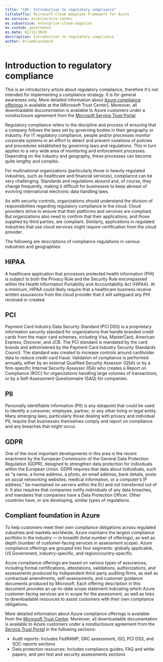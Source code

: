 ```yaml
---
title: "CAF: Introduction to regulatory compliance"
titleSuffix: Microsoft Cloud Adoption Framework for Azure
ms.service: architecture-center
ms.subservice: enterprise-cloud-adoption
ms.custom: governance
ms.date: 02/11/2019
description: Introduction to regulatory compliance
author: BrianBlanchard
---
```


# Introduction to regulatory compliance

This is an introductory article about regulatory compliance, therefore it's not intended for implementing a compliance strategy. It is for general awareness only. More detailed information about [Azure compliance offerings](https://aka.ms/allcompliance) is available at the [Microsoft Trust Center]. Moreover, all downloadable documentation is available to Azure customers under a nondisclosure agreement from the [Microsoft Service Trust Portal](https://servicetrust.microsoft.com/).

Regulatory compliance refers to the discipline and process of ensuring that a company follows the laws set by governing bodies in their geography or industry. For IT regulatory compliance, people and/or processes monitor corporate systems in an effort to detect and prevent violations of policies and procedures established by governing laws and regulations. This in turn applies to a very wide area of monitoring and enforcement processes. Depending on the industry and geography, these processes can become quite lengthy and complex.

For multinational organizations (particularly those in heavily regulated industries, such as healthcare and financial services), compliance can be very challenging. Standards and regulations abound and, of course, they change frequently, making it difficult for businesses to keep abreast of evolving international electronic data handling laws.

As with security controls, organizations should understand the division of responsibilities regarding regulatory compliance in the cloud. Cloud providers strive to ensure that their platforms and services are compliant. But organizations also need to confirm that their applications, and those supplied by third parties, are compliant. Similarly, applications in regulated industries that use cloud services might require certification from the cloud provider.

The following are descriptions of compliance regulations in various industries and geographies:

## HIPAA

A healthcare application that processes protected health information (PHI) is subject to both the Privacy Rule and the Security Rule encompassed within the Health Information Portability and Accountability Act (HIPAA). At a minimum, HIPAA could likely require that a healthcare business receive written assurances from the cloud provider that it will safeguard any PHI received or created.

## PCI

Payment Card Industry Data Security Standard (PCI DSS) is a proprietary information security standard for organizations that handle branded credit cards from the major card schemes, including Visa, MasterCard, American Express, Discover, and JCB. The PCI standard is mandated by the card brands and administered by the Payment Card Industry Security Standards Council. The standard was created to increase controls around cardholder data to reduce credit-card fraud. Validation of compliance is performed annually, either by an external Qualified Security Assessor (QSA) or by a firm-specific Internal Security Assessor (ISA) who creates a Report on Compliance (ROC) for organizations handling large volumes of transactions, or by a Self-Assessment Questionnaire (SAQ) for companies.

## PII

Personally identifiable information (PII) is any datapoint that could be used to identify a consumer, employee, partner, or any other living or legal entity. Many emerging laws, particularly those dealing with privacy and individual PII, require that businesses themselves comply and report on compliance and any breaches that might occur.

## GDPR

One of the most important developments in this area is the recent enactment by the European Commission of the General Data Protection Regulation (GDPR), designed to strengthen data protection for individuals within the European Union. GDPR requires that data about individuals, such as “a name, a home address, a photo, an email address, bank details, posts on social networking websites, medical information, or a computer’s IP address,” be maintained on servers within the EU and not transferred out of it. It also requires that companies notify individuals of any data breaches, and mandates that companies have a Data Protection Officer. Other countries have, or are developing, similar types of regulations.

## Compliant foundation in Azure

To help customers meet their own compliance obligations across regulated industries and markets worldwide, Azure maintains the largest compliance portfolio in the industry &mdash; in breadth (total number of offerings), as well as depth (number of customer-facing services in assessment scope). Azure compliance offerings are grouped into four segments: globally applicable, US Government, industry-specific, and region/country-specific.

Azure compliance offerings are based on various types of assurances, including formal certifications, attestations, validations, authorizations, and assessments produced by independent third-party auditing firms, as well as contractual amendments, self-assessments, and customer guidance documents produced by Microsoft. Each offering description in this document provides an up-to-date scope statement indicating which Azure customer-facing services are in scope for the assessment, as well as links to downloadable resources to assist customers with their own compliance obligations.

More detailed information about Azure compliance offerings is available from the [Microsoft Trust Center](/trustcenter/compliance/complianceofferings). Moreover, all downloadable documentation is available to Azure customers under a nondisclosure agreement from the [Service Trust Portal](https://servicetrust.microsoft.com) in the following sections:

* Audit reports: Includes FedRAMP, GRC assessment, ISO, PCI DSS, and SOC reports sections
* Data protection resources: Includes compliance guides, FAQ and white papers, and pen test and security assessments sections
